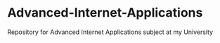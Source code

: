 # Advanced-Internet-Applications
Repository for Advanced Internet Applications subject at my University
